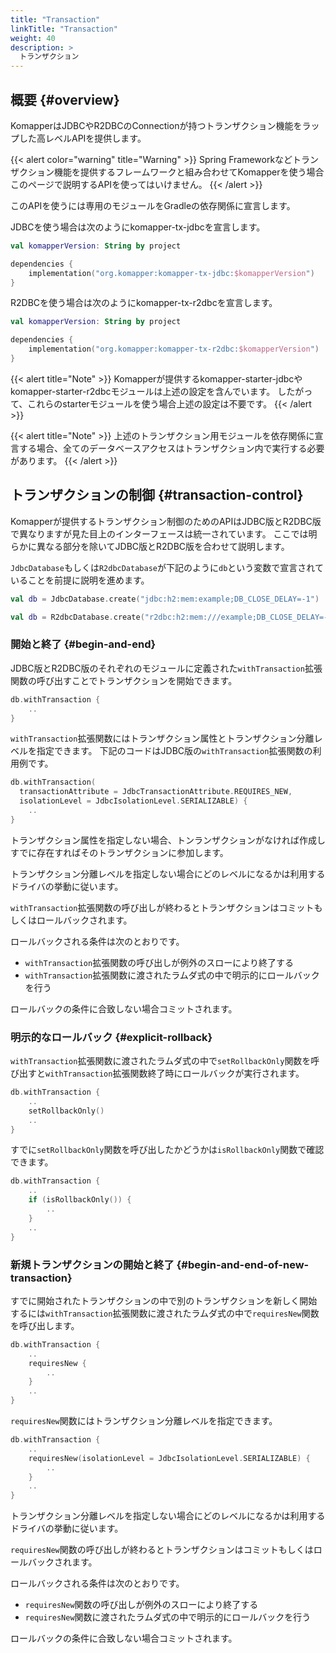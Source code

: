 ```yaml
---
title: "Transaction"
linkTitle: "Transaction"
weight: 40
description: >
  トランザクション
---
```


## 概要 {#overview}

KomapperはJDBCやR2DBCのConnectionが持つトランザクション機能をラップした高レベルAPIを提供します。

{{< alert color="warning" title="Warning" >}}
Spring Frameworkなどトランザクション機能を提供するフレームワークと組み合わせてKomapperを使う場合
このページで説明するAPIを使ってはいけません。
{{< /alert >}}

このAPIを使うには専用のモジュールをGradleの依存関係に宣言します。

JDBCを使う場合は次のようにkomapper-tx-jdbcを宣言します。

```kotlin
val komapperVersion: String by project

dependencies { 
    implementation("org.komapper:komapper-tx-jdbc:$komapperVersion")
}
```

R2DBCを使う場合は次のようにkomapper-tx-r2dbcを宣言します。

```kotlin
val komapperVersion: String by project

dependencies {
    implementation("org.komapper:komapper-tx-r2dbc:$komapperVersion")
}
```

{{< alert title="Note" >}}
Komapperが提供するkomapper-starter-jdbcやkomapper-starter-r2dbcモジュールは上述の設定を含んでいます。
したがって、これらのstarterモジュールを使う場合上述の設定は不要です。
{{< /alert >}}

{{< alert title="Note" >}}
上述のトランザクション用モジュールを依存関係に宣言する場合、全てのデータベースアクセスはトランザクション内で実行する必要があります。
{{< /alert >}}

## トランザクションの制御 {#transaction-control}

Komapperが提供するトランザクション制御のためのAPIはJDBC版とR2DBC版で異なりますが見た目上のインターフェースは統一されています。
ここでは明らかに異なる部分を除いてJDBC版とR2DBC版を合わせて説明します。

`JdbcDatabase`もしくは`R2dbcDatabase`が下記のように`db`という変数で宣言されていることを前提に説明を進めます。

```kotlin
val db = JdbcDatabase.create("jdbc:h2:mem:example;DB_CLOSE_DELAY=-1")
```

```kotlin
val db = R2dbcDatabase.create("r2dbc:h2:mem:///example;DB_CLOSE_DELAY=-1")
```

### 開始と終了 {#begin-and-end}

JDBC版とR2DBC版のそれぞれのモジュールに定義された`withTransaction`拡張関数の呼び出すことでトランザクションを開始できます。

```kotlin
db.withTransaction {
    ..
}
```

`withTransaction`拡張関数にはトランザクション属性とトランザクション分離レベルを指定できます。
下記のコードはJDBC版の`withTransaction`拡張関数の利用例です。

```kotlin
db.withTransaction(
  transactionAttribute = JdbcTransactionAttribute.REQUIRES_NEW, 
  isolationLevel = JdbcIsolationLevel.SERIALIZABLE) {
    ..
}
```

トランザクション属性を指定しない場合、トンランザクションがなければ作成しすでに存在すればそのトランザクションに参加します。

トランザクション分離レベルを指定しない場合にどのレベルになるかは利用するドライバの挙動に従います。

`withTransaction`拡張関数の呼び出しが終わるとトランザクションはコミットもしくはロールバックされます。

ロールバックされる条件は次のとおりです。

- `withTransaction`拡張関数の呼び出しが例外のスローにより終了する
- `withTransaction`拡張関数に渡されたラムダ式の中で明示的にロールバックを行う

ロールバックの条件に合致しない場合コミットされます。

### 明示的なロールバック {#explicit-rollback}

`withTransaction`拡張関数に渡されたラムダ式の中で`setRollbackOnly`関数を呼び出すと`withTransaction`拡張関数終了時にロールバックが実行されます。

```kotlin
db.withTransaction {
    ..
    setRollbackOnly()
    ..
}
```

すでに`setRollbackOnly`関数を呼び出したかどうかは`isRollbackOnly`関数で確認できます。

```kotlin
db.withTransaction {
    ..
    if (isRollbackOnly()) {
        ..
    }
    ..
}
```

### 新規トランザクションの開始と終了 {#begin-and-end-of-new-transaction}

すでに開始されたトランザクションの中で別のトランザクションを新しく開始するには`withTransaction`拡張関数に渡されたラムダ式の中で`requiresNew`関数を呼び出します。

```kotlin
db.withTransaction {
    ..
    requiresNew {
        ..
    }
    ..
}
```

`requiresNew`関数にはトランザクション分離レベルを指定できます。

```kotlin
db.withTransaction {
    ..
    requiresNew(isolationLevel = JdbcIsolationLevel.SERIALIZABLE) {
        ..
    }
    ..
}
```

トランザクション分離レベルを指定しない場合にどのレベルになるかは利用するドライバの挙動に従います。

`requiresNew`関数の呼び出しが終わるとトランザクションはコミットもしくはロールバックされます。

ロールバックされる条件は次のとおりです。

- `requiresNew`関数の呼び出しが例外のスローにより終了する
- `requiresNew`関数に渡されたラムダ式の中で明示的にロールバックを行う

ロールバックの条件に合致しない場合コミットされます。
